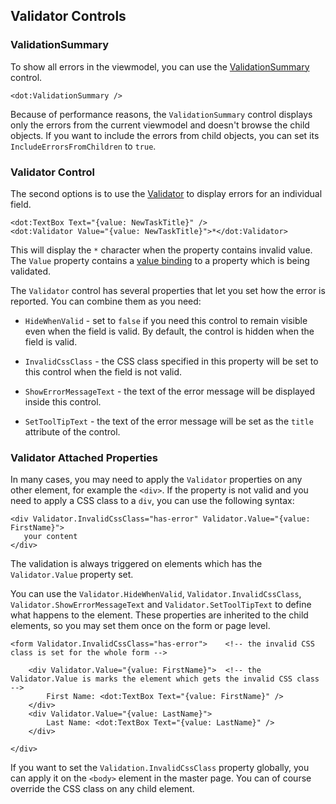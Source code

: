 ## Validator Controls

### ValidationSummary

To show all errors in the viewmodel, you can use the [ValidationSummary](/docs/controls/builtin/ValidationSummary/{branch}) control.
 
```DOTHTML
<dot:ValidationSummary />
```

Because of performance reasons, the `ValidationSummary` control displays only the errors from the current viewmodel and doesn't browse the child objects.
If you want to include the errors from child objects, you can set its `IncludeErrorsFromChildren` to `true`.

### Validator Control

The second options is to use the [Validator](/docs/controls/builtin/Validator/{branch}) to display errors for an individual field.

```DOTHTML
<dot:TextBox Text="{value: NewTaskTitle}" />
<dot:Validator Value="{value: NewTaskTitle}">*</dot:Validator>
```

This will display the `*` character when the property contains invalid value. The `Value` property contains a [value binding](/docs/tutorials/basics-value-binding/{branch}) to a property which is being validated.

The `Validator` control has several properties that let you set how the error is reported. You can combine them as you need:

* `HideWhenValid` - set to `false` if you need this control to remain visible even when the field is valid. By default, the control is hidden when the field is valid.

* `InvalidCssClass` - the CSS class specified in this property will be set to this control when the field is not valid. 

* `ShowErrorMessageText` - the text of the error message will be displayed inside this control.

* `SetToolTipText` - the text of the error message will be set as the `title` attribute of the control.

### Validator Attached Properties

In many cases, you may need to apply the `Validator` properties on any other element, for example the `<div>`.
If the property is not valid and you need to apply a CSS class to a `div`, you can use the following syntax:

```DOTHTML
<div Validator.InvalidCssClass="has-error" Validator.Value="{value: FirstName}">
   your content
</div>
```

The validation is always triggered on elements which has the `Validator.Value` property set. 

You can use the `Validator.HideWhenValid`, `Validator.InvalidCssClass`, `Validator.ShowErrorMessageText` and `Validator.SetToolTipText` to define what happens to the element. These properties are inherited to the child elements, so you may set them once on the form or page level. 

```DOTHTML
<form Validator.InvalidCssClass="has-error">    <!-- the invalid CSS class is set for the whole form -->

    <div Validator.Value="{value: FirstName}">  <!-- the Validator.Value is marks the element which gets the invalid CSS class -->
        First Name: <dot:TextBox Text="{value: FirstName}" />
    </div>
    <div Validator.Value="{value: LastName}">
        Last Name: <dot:TextBox Text="{value: LastName}" />
    </div>

</div>
```

If you want to set the `Validation.InvalidCssClass` property globally, you can apply it on the `<body>` element in the master page. 
You can of course override the CSS class on any child element.
